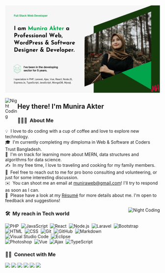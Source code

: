 ![Munira Akter Banner](https://github.com/Munira-Akter/Munira-Akter/blob/main/Munira%20Akter%20Youtube%20Channel%20Art.png)

<img alt="Night Coding" src="https://c.tenor.com/z2xJqhCpneIAAAAM/wave-hand.gif" width='40' align="left"/><h2>Hey there! I'm Munira Akter</h2>

<!-- ## 👋 &nbsp;Hey there! I'm Munira -->

### 👨🏻‍💻 &nbsp;About Me

💡 &nbsp;I love to do coding with a cup of coffee and love to explore new technology.\
🎓 &nbsp;I'm currently completing my dimploma in Web & Software at Coders Trust Bangladesh.\
🌱 &nbsp;I'm on track for learning more about MERN, data structures and algorithms for data science.\
✍️ &nbsp;In my free time, I love to traveling and cooking for my family members.\
💬 &nbsp;Feel free to reach out to me for pro bono consulting and volunteering, or just for some interesting discussion.\
✉️ &nbsp;You can shoot me an email at muniraweb@gmail.com! I'll try to respond as soon as I can.\
📄 &nbsp;Please have a look at my [Résumé](https://muniraakter.com/) for more details about me. I'm open to feedback and suggestions!

<img alt="Night Coding" src="https://cdn.dribbble.com/users/17707/screenshots/2413754/rrr.gif" align="right"/>

### 🛠 &nbsp;My reach in Tech world

![PHP](https://img.shields.io/badge/-PHP-05122A?style=flat&logo=php)&nbsp;
![JavaScript](https://img.shields.io/badge/-JavaScript-05122A?style=flat&logo=javascript)&nbsp;
![React](https://img.shields.io/badge/-React-05122A?style=flat&logo=react)&nbsp;
![Node.js](https://img.shields.io/badge/-Node.js-05122A?style=flat&logo=node.js)&nbsp;
![Laravel](https://img.shields.io/badge/-Laravel-05122A?style=flat&logo=laravel)&nbsp;
![Bootstrap](https://img.shields.io/badge/-Bootstrap-05122A?style=flat&logo=bootstrap&logoColor=563D7C)\
![HTML](https://img.shields.io/badge/-HTML-05122A?style=flat&logo=HTML5)&nbsp;
![CSS](https://img.shields.io/badge/-CSS-05122A?style=flat&logo=CSS3&logoColor=1572B6)&nbsp;
![Git](https://img.shields.io/badge/-Git-05122A?style=flat&logo=git)&nbsp;
![GitHub](https://img.shields.io/badge/-GitHub-05122A?style=flat&logo=github)&nbsp;
![Markdown](https://img.shields.io/badge/-Markdown-05122A?style=flat&logo=markdown)\
![Visual Studio Code](https://img.shields.io/badge/-Visual%20Studio%20Code-05122A?style=flat&logo=visual-studio-code&logoColor=007ACC)&nbsp;
![Eclipse](https://img.shields.io/badge/-Eclipse-05122A?style=flat&logo=eclipse-ide&logoColor=2C2255)\
![Photoshop](https://img.shields.io/badge/-Photoshop-05122A?style=flat&logo=adobe-photoshop)&nbsp;
![Vue](https://img.shields.io/badge/-Vue.Js-05122A?style=flat&logo=vue.js)&nbsp;
![Ajax](https://img.shields.io/badge/-Ajax-05122A?style=flat&logo=ajax)&nbsp;
![TypeScript](https://img.shields.io/badge/-TypeScript-05122A?style=flat&logo=typescript)&nbsp;

<!-- ### ⚙️ &nbsp;GitHub Analytics -->

<!-- <p align="center">
  <img height="180em" src="https://github-readme-stats-eight-theta.vercel.app/api/top-langs/?username=AVS1508&layout=compact&langs_count=8&theme=algolia"/>
</a>
</p> -->

### 🤝🏻 &nbsp;Connect with Me

<p align="left">
<a href="https://www.muniraakter.com"><img src="https://img.shields.io/badge/-muniraakter.com-3423A6?style=flat&logo=Google-Chrome&logoColor=white"/></a>
<a href="https://www.linkedin.com/in/muniraakter/"><img src="https://img.shields.io/badge/-Munira%20Akter-0077B5?style=flat&logo=Linkedin&logoColor=white"/></a>
<a href="mailto:muniraweb@gmail.com"><img src="https://img.shields.io/badge/-muniraweb@gmail.com-D14836?style=flat&logo=Gmail&logoColor=white"/></a>
<a href="https://twitter.com/Muniraakter01"><img src="https://img.shields.io/badge/-@Muniraakter01-1DA1F2?style=flat&logo=Twitter&logoColor=white"/></a>
<a href="https://www.facebook.com/Muniraakter01"><img src="https://img.shields.io/badge/-@Muniraakter01-4267B2?style=flat&logo=Facebook&logoColor=white"/></a>
<a href="https://www.instagram.com/muniraakter01/"><img src="https://img.shields.io/badge/-@Munira-8a3ab9?style=flat&logo=Instagram&logoColor=white"/></a>
</p>

